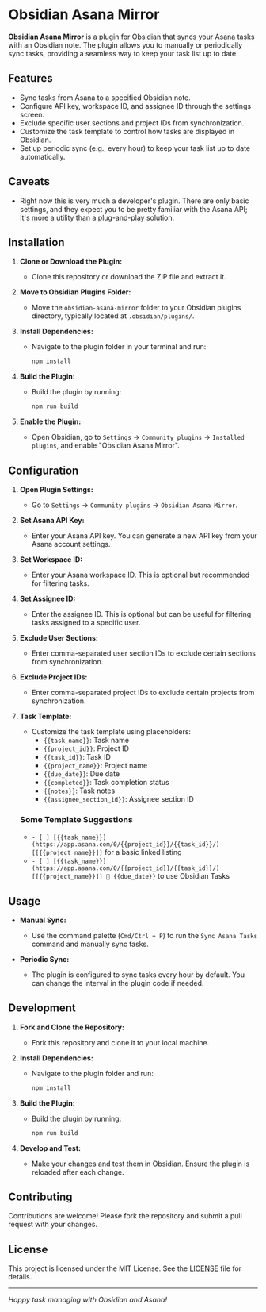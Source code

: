 # Obsidian Asana Mirror

**Obsidian Asana Mirror** is a plugin for [Obsidian](https://obsidian.md) that syncs your Asana tasks with an Obsidian note. The plugin allows you to manually or periodically sync tasks, providing a seamless way to keep your task list up to date.

## Features

- Sync tasks from Asana to a specified Obsidian note.
- Configure API key, workspace ID, and assignee ID through the settings screen.
- Exclude specific user sections and project IDs from synchronization.
- Customize the task template to control how tasks are displayed in Obsidian.
- Set up periodic sync (e.g., every hour) to keep your task list up to date automatically.

## Caveats
- Right now this is very much a developer's plugin. There are only basic settings, and they expect you to be pretty familiar with the Asana API; it's more a utility than a plug-and-play solution.

## Installation

1. **Clone or Download the Plugin:**
   - Clone this repository or download the ZIP file and extract it.

2. **Move to Obsidian Plugins Folder:**
   - Move the `obsidian-asana-mirror` folder to your Obsidian plugins directory, typically located at `.obsidian/plugins/`.

3. **Install Dependencies:**
   - Navigate to the plugin folder in your terminal and run:
     ```bash
     npm install
     ```

4. **Build the Plugin:**
   - Build the plugin by running:
     ```bash
     npm run build
     ```

5. **Enable the Plugin:**
   - Open Obsidian, go to `Settings` -> `Community plugins` -> `Installed plugins`, and enable "Obsidian Asana Mirror".

## Configuration

1. **Open Plugin Settings:**
   - Go to `Settings` -> `Community plugins` -> `Obsidian Asana Mirror`.

2. **Set Asana API Key:**
   - Enter your Asana API key. You can generate a new API key from your Asana account settings.

3. **Set Workspace ID:**
   - Enter your Asana workspace ID. This is optional but recommended for filtering tasks.

4. **Set Assignee ID:**
   - Enter the assignee ID. This is optional but can be useful for filtering tasks assigned to a specific user.

5. **Exclude User Sections:**
   - Enter comma-separated user section IDs to exclude certain sections from synchronization.

6. **Exclude Project IDs:**
   - Enter comma-separated project IDs to exclude certain projects from synchronization.

7. **Task Template:**
   - Customize the task template using placeholders:
     - `{{task_name}}`: Task name
     - `{{project_id}}`: Project ID
     - `{{task_id}}`: Task ID
     - `{{project_name}}`: Project name
     - `{{due_date}}`: Due date
     - `{{completed}}`: Task completion status
     - `{{notes}}`: Task notes
     - `{{assignee_section_id}}`: Assignee section ID

    ### Some Template Suggestions
    - `- [ ] [{{task_name}}](https://app.asana.com/0/{{project_id}}/{{task_id}}/) [[{{project_name}}]]` for a basic linked listing
    - `- [ ] [{{task_name}}](https://app.asana.com/0/{{project_id}}/{{task_id}}/) [[{{project_name}}]] 📅 {{due_date}}` to use Obsidian Tasks

## Usage

- **Manual Sync:**
  - Use the command palette (`Cmd/Ctrl + P`) to run the `Sync Asana Tasks` command and manually sync tasks.

- **Periodic Sync:**
  - The plugin is configured to sync tasks every hour by default. You can change the interval in the plugin code if needed.

## Development

1. **Fork and Clone the Repository:**
   - Fork this repository and clone it to your local machine.

2. **Install Dependencies:**
   - Navigate to the plugin folder and run:
     ```bash
     npm install
     ```

3. **Build the Plugin:**
   - Build the plugin by running:
     ```bash
     npm run build
     ```

4. **Develop and Test:**
   - Make your changes and test them in Obsidian. Ensure the plugin is reloaded after each change.

## Contributing

Contributions are welcome! Please fork the repository and submit a pull request with your changes.

## License

This project is licensed under the MIT License. See the [LICENSE](LICENSE) file for details.

---

*Happy task managing with Obsidian and Asana!*
